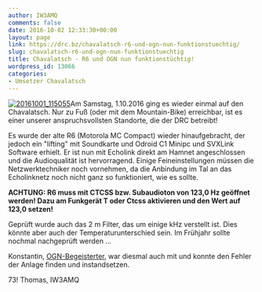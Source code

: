 ```yaml
---
author: IW3AMQ
comments: false
date: 2016-10-02 12:33:30+00:00
layout: page
link: https://drc.bz/chavalatsch-r6-und-ogn-nun-funktionstuechtig/
slug: chavalatsch-r6-und-ogn-nun-funktionstuechtig
title: Chavalatsch - R6 und OGN nun funktionstüchtig!
wordpress_id: 13066
categories:
- Umsetzer Chavalatsch
---
```


[![20161001_115055](https://drc.bz/wp-content/uploads/2016/10/20161001_115055-e1475411562305-225x300.jpg)](https://drc.bz/wp-content/uploads/2016/10/20161001_115055-e1475411562305.jpg)Am Samstag, 1.10.2016 ging es wieder einmal auf den Chavalatsch. Nur zu Fuß (oder mit dem Mountain-Bike) erreichbar, ist es einer unserer anspruchsvollsten Standorte, die der DRC betreibt!

Es wurde der alte R6 (Motorola MC Compact) wieder hinaufgebracht, der jedoch ein "lifting" mit Soundkarte und Odroid C1 Minipc und SVXLink Software erhielt. Er ist nun mit Echolink direkt am Hamnet angeschlossen und die Audioqualität ist hervorragend. Einige Feineinstellungen müssen die Netzwerktechniker noch vornehmen, da die Anbindung im Tal an das Echolinknetz noch nicht ganz so funktioniert, wie es sollte.

**ACHTUNG: R6 muss mit CTCSS bzw. Subaudioton von 123,0 Hz geöffnet werden! Dazu am Funkgerät T oder Ctcss aktivieren und den Wert auf 123,0 setzen!**

Geprüft wurde auch das 2 m Filter, das um einige kHz verstellt ist. Dies könnte aber auch der Temperaturunterschied sein. Im Frühjahr sollte nochmal nachgeprüft werden ...

Konstantin, [OGN-Begeisterter](http://live.glidernet.org/#c=46.68531,11.65646&z=8), war diesmal auch mit und konnte den Fehler der Anlage finden und instandsetzen.

73! Thomas, IW3AMQ
